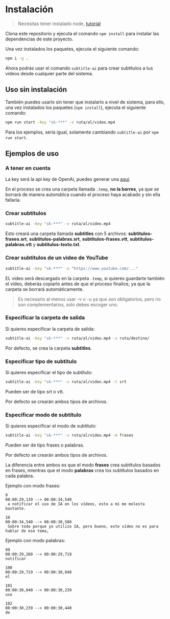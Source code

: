 # Instalación

> Necesitas tener instalado node, [tutorial](https://docs.npmjs.com/downloading-and-installing-node-js-and-npm)

Clona este repositorio y ejecuta el comando `npm install` para instalar las dependencias de este proyecto.

Una vez instalados los paquetes, ejecuta el siguiente comando:

```bash
npm i -g .
```

Ahora podrás usar el comando `subtitle-ai` para crear subtítulos a tus videos desde cualquier parte del sistema.

## Uso sin instalación

También puedes usarlo sin tener que instalarlo a nivel de sistema, para ello, una vez instalados los paquetes (`npm install`), ejecuta el siguiente comando:

```bash
npm run start -key "sk-***" -v ruta/al/video.mp4
```

Para los ejemplos, sería igual, solamente cambiando `subtitle-ai` por `npm run start`.

## Ejemplos de uso

### A tener en cuenta

La key será la api key de OpenAi, puedes generar una [aquí](https://platform.openai.com/api-keys).

En el proceso se crea una carpeta llamada `.temp`, **no la borres**, ya que se borrará de manera automática cuando el proceso haya acabado y sin ella fallaría.

### Crear subtítulos

```bash
subtitle-ai -key "sk-***" -v ruta/al/video.mp4
```

Esto creará una carpeta llamada **subtitles** con 5 archivos: **subtitulos-frases.srt**, **subtitulos-palabras.srt**, **subtitulos-frases.vtt**, **subtitulos-palabras.vtt** y **subtitulos-texto.txt**.

### Crear subtítulos de un video de YouTube

```bash
subtitle-ai -key "sk-***" -u "https://www.youtube.com/..."
```

EL vídeo será descargado en la carpeta `.temp`, si quieres guardarte también el vídeo, deberás copiarlo antes de que el proceso finalice, ya que la carpeta se borrará automáticamente.

> Es necesario al menos usar -v o -u ya que son obligatorios, pero no son complementarios, solo debes escoger uno.

### Especificar la carpeta de salida

Si quieres especificar la carpeta de salida:

```bash
subtitle-ai -key "sk-***" -v ruta/al/video.mp4 -s ruta/destino/
```

Por defecto, se crea la carpeta **subtitles**.

### Especificar tipo de subtítulo

Si quieres especificar el tipo de subtítulo:

```bash
subtitle-ai -key "sk-***" -v ruta/al/video.mp4 -t srt
```

Pueden ser de tipo srt o vtt.

Por defecto se crearán ambos tipos de archivos.

### Especificar modo de subtítulo

Si quieres especificar el modo de subtítulo:

```bash
subtitle-ai -key "sk-***" -v ruta/al/video.mp4 -m frases
```

Pueden ser de tipo frases o palabras.

Por defecto se crearán ambos tipos de archivos.

La diferencia entre ambos es que el modo **frases** crea subtítulos basados en frases, mientras que el modo **palabras** crea los subtítulos basados en cada palabra.

Ejemplo con modo frases:

```text
9
00:00:29,139 --> 00:00:34,540
 a notificar el uso de IA en los vídeos, esto a mí me molesta bastante.

10
00:00:34,540 --> 00:00:38,580
 Sobre todo porque yo utilizo IA, pero bueno, este vídeo no es para hablar de ese tema,
```

Ejemplo con modo palabras:

```text
99
00:00:29,260 --> 00:00:29,719
notificar

100
00:00:29,719 --> 00:00:30,040
el

101
00:00:30,040 --> 00:00:30,239
uso

102
00:00:30,239 --> 00:00:30,440
de
```
